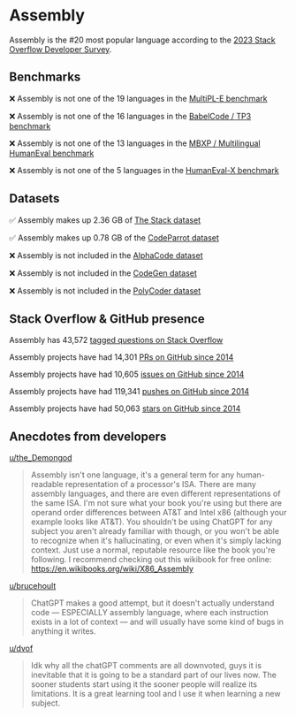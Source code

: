 # Assembly

Assembly is the #20 most popular language according to the [2023 Stack Overflow Developer Survey](https://survey.stackoverflow.co/2023/#section-most-popular-technologies-programming-scripting-and-markup-languages).

## Benchmarks

❌ Assembly is not one of the 19 languages in the [MultiPL-E benchmark](https://blog.pearai.dev/an-introduction-to-code-llm-benchmarks-for-software-engineers/#:~:text=couple%20notable%20mentions-,4.%20MultiPL%2DE,-Creator%3A%20Northeastern)

❌ Assembly is not one of the 16 languages in the [BabelCode / TP3 benchmark](https://blog.pearai.dev/an-introduction-to-code-llm-benchmarks-for-software-engineers/#:~:text=amazon%2Dscience/mxeval-,12.%20BabelCode%20/%20TP3,-Creator%3A%20Google)

❌ Assembly is not one of the 13 languages in the [MBXP / Multilingual HumanEval benchmark](https://blog.pearai.dev/an-introduction-to-code-llm-benchmarks-for-software-engineers/#:~:text=11.%20MBXP%20/%20Multilingual%20HumanEval)

❌ Assembly is not one of the 5 languages in the [HumanEval-X benchmark](https://blog.pearai.dev/an-introduction-to-code-llm-benchmarks-for-software-engineers/#:~:text=Some%20multilingual%C2%A0benchmarks-,10.%20HumanEval%2DX,-Creator%3A%20Tsinghua)

## Datasets

✅ Assembly makes up 2.36 GB of [The Stack dataset](https://arxiv.org/abs/2211.15533)

✅ Assembly makes up 0.78 GB of the [CodeParrot dataset](https://huggingface.co/datasets/codeparrot/github-code)

❌ Assembly is not included in the [AlphaCode dataset](https://arxiv.org/abs/2203.07814)

❌ Assembly is not included in the [CodeGen dataset](https://arxiv.org/abs/2203.13474)

❌ Assembly is not included in the [PolyCoder dataset](https://arxiv.org/abs/2202.13169)

## Stack Overflow & GitHub presence

Assembly has 43,572 [tagged questions on Stack Overflow](https://stackoverflow.com/tags)

Assembly projects have had 14,301 [PRs on GitHub since 2014](https://madnight.github.io/githut/#/pull_requests/2023/3)

Assembly projects have had 10,605 [issues on GitHub since 2014](https://madnight.github.io/githut/#/issues/2023/3)

Assembly projects have had 119,341 [pushes on GitHub since 2014](https://madnight.github.io/githut/#/pushes/2023/3)

Assembly projects have had 50,063 [stars on GitHub since 2014](https://madnight.github.io/githut/#/stars/2023/3)

## Anecdotes from developers

[u/the_Demongod](https://www.reddit.com/r/asm/comments/14q5qi8/comment/jqlmfvn/?utm_source=share&utm_medium=web2x&context=3)
> Assembly isn't one language, it's a general term for any human-readable representation of a processor's ISA. There are many assembly languages, and there are even different representations of the same ISA. I'm not sure what your book you're using but there are operand order differences between AT&T and Intel x86 (although your example looks like AT&T). You shouldn't be using ChatGPT for any subject you aren't already familiar with though, or you won't be able to recognize when it's hallucinating, or even when it's simply lacking context. Just use a normal, reputable resource like the book you're following. I recommend checking out this wikibook for free online: https://en.wikibooks.org/wiki/X86_Assembly

[u/brucehoult](https://www.reddit.com/r/asm/comments/14q5qi8/comment/jqp8rig/)
> ChatGPT makes a good attempt, but it doesn't actually understand code — ESPECIALLY assembly language, where each instruction exists in a lot of context — and will usually have some kind of bugs in anything it writes.

[u/dvof](https://www.reddit.com/r/asm/comments/105vl0v/comment/j3hn8xp/?utm_source=share&utm_medium=web2x&context=3)
> Idk why all the chatGPT comments are all downvoted, guys it is inevitable that it is going to be a standard part of our lives now. The sooner students start using it the sooner people will realize its limitations. It is a great learning tool and I use it when learning a new subject.